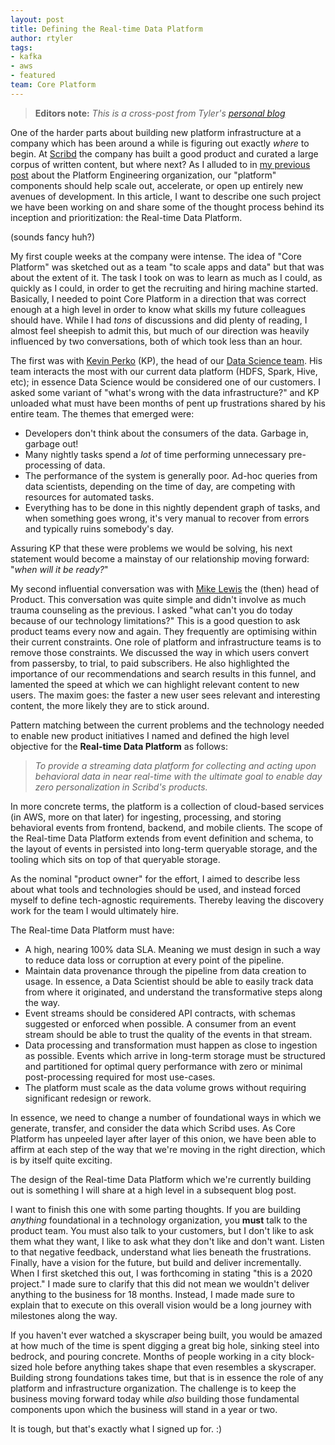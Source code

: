 ```yaml
---
layout: post
title: Defining the Real-time Data Platform
author: rtyler
tags:
- kafka
- aws
- featured
team: Core Platform
---
```


> **Editors note:** *This is a cross-post from Tyler's [personal blog](https://brokenco.de/2019/08/28/real-time-data-platform.html)*

One of the harder parts about building new platform infrastructure at a company
which has been around a while is figuring out exactly _where_ to
begin. At [Scribd](https://www.scribd.com/about/engineering) the company has
built a good product and curated a large corpus of written content, but
where next? As I alluded to in [my previous
post](/blog/2019/platform-engineering-at-scribd.html) about the Platform
Engineering organization, our "platform" components should help scale out,
accelerate, or open up entirely new avenues of development. In this article, I
want to describe one such project we have been working on and share some of the
thought process behind its inception and prioritization: the Real-time Data
Platform.

(sounds fancy huh?)

My first couple weeks at the company were intense. 
The idea of "Core Platform" was sketched out as a team "to scale apps and data" but that
was about the extent of it. The task I took on was to learn as much as I could,
as quickly as I could, in order to get the recruiting and hiring machine
started. Basically, I
needed to point Core Platform in a direction that was correct enough at a high
level in order to know what skills my future colleagues should have. While I
had _tons_ of discussions and did plenty of reading, I almost feel sheepish to
admit this, but much of our direction was heavily influenced by two
conversations, both of which took less than an hour.

The first was with [Kevin Perko](https://www.linkedin.com/in/kperko) (KP), the head
of our [Data Science team](https://www.scribd.com/about/data_science). His team
interacts the most with our current data platform (HDFS, Spark, Hive, etc); in
essence Data Science would be considered one of our customers. I asked some
variant of "what's wrong with the data infrastructure?" and KP unloaded what
must have been months of pent up frustrations shared by his entire team. The
themes that emerged were:

* Developers don't think about the consumers of the data. Garbage in, garbage
  out!
* Many nightly tasks spend a _lot_ of time performing unnecessary pre-processing of data.
* The performance of the system is generally poor. Ad-hoc queries from data
  scientists, depending on the time of day, are competing with resources for
  automated tasks.
* Everything has to be done in this nightly dependent graph of tasks, and when
  something goes wrong, it's very manual to recover from errors and typically
  ruins somebody's day.


Assuring KP that these were problems we would be solving, his next statement
would become a mainstay of our relationship moving forward: "_when will it be
ready?_"

My second influential conversation was with [Mike
Lewis](https://twitter.com/mikkelewis) the (then) head of Product. This conversation
was quite simple and didn't involve as much trauma counseling as the previous.
I asked "what can't you do today because of our technology limitations?" This
is a good question to ask product teams every now and again. They frequently
are optimising within their current constraints. One role of
platform and infrastructure teams is to remove those constraints. We discussed
the way in which users convert from passersby, to trial, to paid subscribers.
He also highlighted the importance of our recommendations and search results in
this funnel, and lamented the speed at which we can highlight relevant content
to new users. The maxim goes: the faster a new user sees relevant and
interesting content, the more likely they are to stick around.


Pattern matching between the current problems and the technology needed to
enable new product initiatives I named and defined the high level objective for
the **Real-time Data Platform** as follows:

> _To provide a streaming data platform for collecting and acting upon behavioral data
> in near real-time with the ultimate goal to enable day zero personalization in
> Scribd's products._


In more concrete terms, the platform is a collection of cloud-based services
(in AWS, more on that later) for ingesting, processing, and storing behavioral
events from frontend, backend, and mobile clients.  The scope of the Real-time
Data Platform extends from event definition and schema, to the layout of events
in persisted into long-term queryable storage, and the tooling which sits on
top of that queryable storage.

As the nominal "product owner" for the effort, I aimed to describe less about
what tools and technologies should be used, and instead forced myself to define
tech-agnostic requirements. Thereby leaving the discovery work for the team I
would ultimately hire.

The Real-time Data Platform must have:

* A high, nearing 100% data SLA. Meaning we must design in such a way to reduce
  data loss or corruption at every point of the pipeline.
* Maintain data provenance through the pipeline from data creation to usage. In
  essence, a Data Scientist should be able to easily track data from where it
  originated, and understand the transformative steps along the way.
* Event streams should be considered API contracts, with schemas suggested or
  enforced when possible. A consumer from an event stream should be able to
  trust the quality of the events in that stream.
* Data processing and transformation must happen as close to ingestion as
  possible. Events which arrive in long-term storage must be structured and
  partitioned for optimal query performance with zero or minimal post-processing
  required for most use-cases.
* The platform must scale as the data volume grows without requiring
  significant redesign or rework.


In essence, we need to change a number of foundational ways in which we
generate, transfer, and consider the data which Scribd uses. As Core Platform
has unpeeled layer after layer of this onion, we have been able to affirm at
each step of the way that we're moving in the right direction, which is by
itself quite exciting.

The design of the Real-time Data Platform which we're currently building out is
something I will share at a high level in a subsequent blog post.

I want to finish this one with some parting thoughts. If you are building
_anything_ foundational in a technology organization, you **must** talk to the
product team. You must also talk to your customers, but I don't like to ask
them what they want, I like to ask what they don't like and don't want. Listen
to that negative feedback, understand what lies beneath the frustrations.
Finally, have a vision for the future, but build and deliver incrementally.
When I first sketched this out, I was forthcoming in stating "this is a 2020
project." I made sure to clarify that this did not mean we wouldn't deliver anything
to the business for 18 months. Instead, I made made sure to explain that to
execute on this overall vision would be a long journey with milestones along
the way.

If you haven't ever watched a skyscraper being built, you would be amazed at
how much of the time is spent digging a great big hole, sinking steel into
bedrock, and pouring concrete. Months of people working in a city block-sized
hole before anything takes shape that even resembles a skyscraper.  Building
strong foundations takes time, but that is in essence the role of any platform
and infrastructure organization. The challenge is to keep the business moving
forward today while _also_ building those fundamental components upon which the
business will stand in a year or two.


It is tough, but that's exactly what I signed up for. :)

